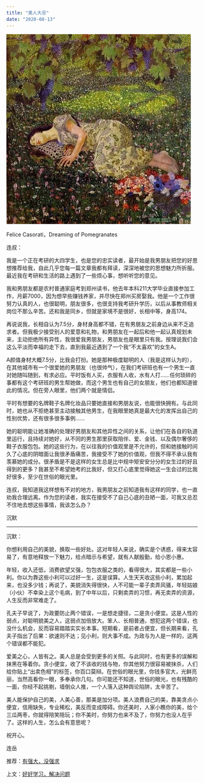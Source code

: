 ```yaml
---
title: "美人大忌"
date: "2020-08-13"
---
```


![连岳文章](images/连岳文章picture-16.jpg)

Felice Casorati，Dreaming of Pomegranates

  

连叔：

  

我是一个正在考研的大四学生，也是您的忠实读者，最开始是我男朋友把您的好思想推荐给我，自此几乎您每一篇文章我都有拜读，深深地被您的思想魅力所折服。最近我在考研和生活的路上遇到了一些烦心事，想听听您的意见。

  

我和男朋友都是农村普通家庭考到郑州读书，他去年本科211大学毕业直接参加工作，月薪7000，因为想早些赚钱养家，并尽快在郑州买房娶我。他是一个工作很努力认真的人，也很聪明，朋友很多，也很支持我考研升学历，以后从事教师相关岗位不那么辛苦。还和我是同乡，但就是家境不是很好，长相中等，身高174。

  

再说说我，长相自认为7.5分，身材身高都不错，在有男朋友之前身边从来不乏追求者。但我极少接受别人的爱意和礼物，和男朋友在一起后和他一起认真规划未来，主动拒绝所有异性，我很爱我男朋友，男朋友也是眼里只有我。按理说我们会这么平淡而幸福的走下去，直到我最近遇到了一个我“不太喜欢”的女生A。

  

A颜值身材大概7.5分，比我会打扮。她是那种极度聪明的人（我是这样认为的），在其他城市有一个很爱她的男朋友（也很帅气），在我们考研班也有一个男生一直对她随叫随到，有求必应。平时饭有人买，衣服有人收，水有人打......任何琐碎的事都有这个考研班的男生帮她做，而这个男生也有自己的女朋友，他们也都知道彼此的情况。但在旁人眼里，他们两个就是情侣。

  

平时有想要的名牌鞋子名牌化妆品只要她直接和男朋友说，也能很快拥有。与此同时，她也从不拒绝甚至主动接触其他男生，在我眼里她真是最大化的发挥出自己的性别优势，还有很多很多事例......

  

她的聪明能让她准确的处理好男朋友和其他异性之间的关系，让他们在各自的轨道里运行，且持续对她好，从不同的男生那里获取陪伴、爱、金钱、以及偶尔奢侈的鞋子衣服包包。她的这些行为，在以往我的价值观里是不允许的，但和她接触时间久了心底的阴暗面让我很矛盾痛苦，我接受不了她的价值观，但我不得不承认我有羡慕她的成分。很矛盾是不是这样的女生总是比中规中矩安安分分的女生过的好且得到的更多？我甚至不希望她考的比我好，但又打心底里觉得她这一生会过的比我好很多，至少在世俗的眼光里。

  

连叔，我知道我这样想有不对的地方，我男朋友之前知道我有这样的同学，也一直劝我合理远离。作为您的读者，我实在接受不了自己心底的丑陋一面，可我又总忍不住地去想这些事情，我该怎么办？

  

沉默

  

* * *

  

沉默：

  

你想利用自己的美貌，换取一些好处。这对年轻人来说，确实是个诱惑，得来太容易了，有意地释放一下魅力，给点暗示与希望，就有人献殷勤，给小恩小惠。

  

年轻，收入还低，消费欲望又强，包包衣服之类的，看得很大，其实都是一些小利。你以为靠这些小利可以过好一生，这是误算。人生天天收这些小利，累加起来，也没多少钱；再说了，美貌消失得很快，人不可能一辈子卖弄风骚，年轻姑娘（小伙）不幸染上这个毛病，到了中年以后，只剩卖弄的习惯，再无卖弄的资源，人生反而非常难走了。

  

孔夫子早说了，为政要防止两个错误，一是想走捷径，二是贪小便宜。这是人性的弱点，对聪明貌美之人，这弱点加倍放大。笨人、长相普通，想犯这两个错误，也没什么机会，反而容易踏踏实实长本事。短期看，是前者占便宜，但长期来看，孔夫子指出了后果：欲速则不达；见小利，则大事不成。为政与为人是一样的，这两个错误都不能犯。

  

爱美之心，人皆有之。美人总是会受到更多的关照。与此同时，也有更多的误解和抹黑在等着你。贪小便宜，收了不该收的钱与物，你其他努力很容易被抹杀，人们给你贴上“出卖色相”的标签，你百口莫辩。在世俗的眼光里，你钱多官大，光鲜亮丽，当然高看你一眼，多奉承你几句。你可能还不知道，世俗的眼光，也有残酷的一面，你经不起挑剔，墙倒众人推，一个人落入这种舆论陷阱，太辛苦了。

  

美人能保护自己的美，人美心善，那美是加分项。美人浪费自己的美，靠美贪点小便宜，信用缺失，专业稀松，美反而变成障碍。你还美时，人家小瞧你的美，给个三瓜两枣，你就得陪笑陪玩；你不美时，你努力也来不及了，你努力也没人在乎了。这样的人生，怎么会有意思呢？

  

祝开心。

  

连岳

  

推荐：[有强大，没强求](http://mp.weixin.qq.com/s?__biz=MjM5NDU0Mjk2MQ==&mid=2651633612&idx=1&sn=473ceb7749ecb41051d015eb7cbf52a7&chksm=bd7e33d28a09bac426f30bdd9a143e0e18996058a4dae62b16f45c63fd1b4a272aa03b912636&scene=21#wechat_redirect)

上文：[好好学习，解决问题](http://mp.weixin.qq.com/s?__biz=MjM5NDU0Mjk2MQ==&mid=2651646135&idx=1&sn=9fcdf3c8c55880a9d9d99d027f0150fa&chksm=bd7e6ca98a09e5bff11c43987c8261850e542fca4b7ae89984797e80ff8280efb7b973e73acd&scene=21#wechat_redirect)
